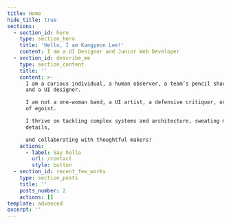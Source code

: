 ```yaml
---
title: Home
hide_title: true
sections:
  - section_id: hero
    type: section_hero
    title: 'Hello, I am Kangyeon Lee!'
    content: I am a UI Designer and Junior Web Developer
  - section_id: describe_me
    type: section_content
    title: ''
    content: >-
      I am a curious individual, a human observer, a team’s pencil sharpener,
      and a UI designer.

      I am not a one-woman band, a UI artist, a defensive critiquer, or any kind
      of egoist.

      I thrive on tackling complex systems and architecture, sweating meaningful
      details,

      and collaborating with thoughtful makers!
    actions:
      - label: Say hello
        url: /contact
        style: button
  - section_id: recent_few_works
    type: section_posts
    title: ''
    posts_number: 2
    actions: []
template: advanced
excerpt: ''
---
```


